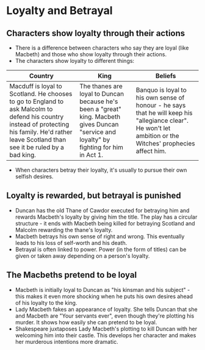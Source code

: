 # Loyalty and Betrayal

## Characters show loyalty through their actions
- There is a difference between characters who say they are loyal (like Macbeth) and those who show loyalty through their actions.
- The characters show loyalty to different things:

| Country | King | Beliefs |
| ------- | ---- | ------- |
| Macduff is loyal to Scotland. He chooses to go to England to ask Malcolm to defend his country instead of protecting his family. He'd rather leave Scotland than see it be ruled by a bad king. | The thanes are loyal to Duncan because he's been a "great" king. Macbeth gives Duncan "service and loyalty" by fighting for him in Act 1. | Banquo is loyal to his own sense of honour - he says that he will keep his "allegiance clear". He won't let ambition or the Witches' prophecies affect him. |

- When characters betray their loyalty, it's usually to pursue their own selfish desires.

## Loyalty is rewarded, but betrayal is punished
- Duncan has the old Thane of Cawdor executed for betraying him and rewards Macbeth's loyalty by giving him the title. The play has a circular structure - it ends with Macbeth being killed for betraying Scotland and Malcolm rewarding the thane's loyalty.
- Macbeth betrays his own sense of right and wrong. This eventually leads to his loss of self-worth and his death.
- Betrayal is often linked to power. Power (in the form of titles) can be given or taken away depending on a person's loyalty.

## The Macbeths pretend to be loyal
- Macbeth is initially loyal to Duncan as "his kinsman and his subject" - this makes it even more shocking when he puts his own desires ahead of his loyalty to the king.
- Lady Macbeth fakes an appearance of loyalty. She tells Duncan that she and Macbeth are "Your servants ever", even though they're plotting his murder. It shows how easily she can pretend to be loyal.
- Shakespeare juxtaposes Lady Macbeth's plotting to kill Duncan with her welcoming him into their castle. This develops her character and makes her murderous intentions more dramatic.
